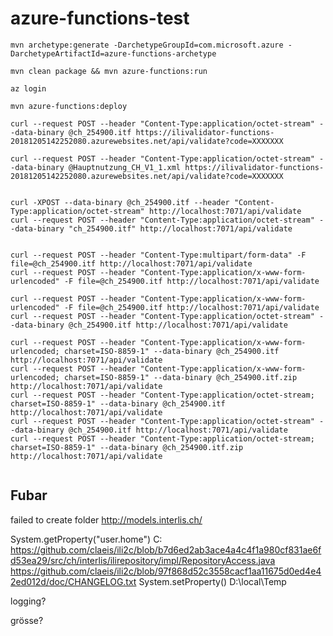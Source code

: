 # azure-functions-test

```
mvn archetype:generate -DarchetypeGroupId=com.microsoft.azure -DarchetypeArtifactId=azure-functions-archetype 

mvn clean package && mvn azure-functions:run

az login

mvn azure-functions:deploy
```

```
curl --request POST --header "Content-Type:application/octet-stream" --data-binary @ch_254900.itf https://ilivalidator-functions-20181205142252080.azurewebsites.net/api/validate?code=XXXXXXX

curl --request POST --header "Content-Type:application/octet-stream" --data-binary @Hauptnutzung_CH_V1_1.xml https://ilivalidator-functions-20181205142252080.azurewebsites.net/api/validate?code=XXXXXXX


```



```
curl -XPOST --data-binary @ch_254900.itf --header "Content-Type:application/octet-stream" http://localhost:7071/api/validate
curl --request POST --header "Content-Type:application/octet-stream" --data-binary "ch_254900.itf" http://localhost:7071/api/validate


curl --request POST --header "Content-Type:multipart/form-data" -F file=@ch_254900.itf http://localhost:7071/api/validate
curl --request POST --header "Content-Type:application/x-www-form-urlencoded" -F file=@ch_254900.itf http://localhost:7071/api/validate

curl --request POST --header "Content-Type:application/x-www-form-urlencoded" -F file=@ch_254900.itf http://localhost:7071/api/validate
curl --request POST --header "Content-Type:application/octet-stream" --data-binary @ch_254900.itf http://localhost:7071/api/validate

curl --request POST --header "Content-Type:application/x-www-form-urlencoded; charset=ISO-8859-1" --data-binary @ch_254900.itf http://localhost:7071/api/validate
curl --request POST --header "Content-Type:application/x-www-form-urlencoded; charset=ISO-8859-1" --data-binary @ch_254900.itf.zip http://localhost:7071/api/validate
curl --request POST --header "Content-Type:application/octet-stream; charset=ISO-8859-1" --data-binary @ch_254900.itf http://localhost:7071/api/validate
curl --request POST --header "Content-Type:application/octet-stream" --data-binary @ch_254900.itf http://localhost:7071/api/validate
curl --request POST --header "Content-Type:application/octet-stream; charset=ISO-8859-1" --data-binary @ch_254900.itf.zip http://localhost:7071/api/validate


```

## Fubar
failed to create folder http://models.interlis.ch/

System.getProperty("user.home")
C:\
https://github.com/claeis/ili2c/blob/b7d6ed2ab3ace4a4c4f1a980cf831ae6fd53ea29/src/ch/interlis/ilirepository/impl/RepositoryAccess.java
https://github.com/claeis/ili2c/blob/97f868d52c3558cacf1aa11675d0ed4e42ed012d/doc/CHANGELOG.txt
System.setProperty()
D:\local\Temp

logging?

grösse?